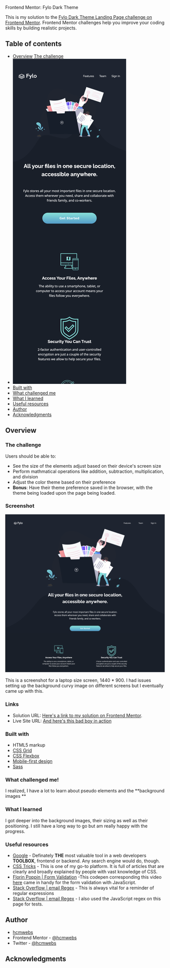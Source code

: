  Frontend Mentor: Fylo Dark Theme

This is my solution to the [Fylo Dark Theme Landing Page challenge on Frontend Mentor](https://www.frontendmentor.io/challenges/fylo-dark-theme-landing-page-5ca5f2d21e82137ec91a50fd). Frontend Mentor challenges help you improve your coding skills by building realistic projects.

## Table of contents

- [Overview](#overview)
 [The challenge](https://www.frontendmentor.io/challenges/fylo-dark-theme-landing-page-5ca5f2d21e82137ec91a50fd/hub/fylo-dark-theme-landing-page-8-EydhQYY)
- ![Screenshot](images/FyloDarkScreenShots/mobile.png)
- [Built with](#Built-with)
- [What challenged me](#What-challenged-me)
- [What I learned](#What-I-learned)
- [Useful resources](#useful-resources)
- [Author](#author)
- [Acknowledgments](#acknowledgments)

## Overview

### The challenge

Users should be able to:

- See the size of the elements adjust based on their device's screen size
- Perform mathmatical operations like addition, subtraction, multiplication, and division
- Adjust the color theme based on their preference
- **Bonus**: Have their theme preference saved in the browser, with the theme being loaded upon the page being loaded.

### Screenshot

![Final Screenshots](images/FyloDarkScreenShots/desktop.png)

This is a screenshot for a laptop size screen, 1440 * 900. I had issues setting up the background curvy image on different screens but I eventually came up with this.

### Links

- Solution URL: [Here's a link to my solution on Frontend Mentor](https://www.frontendmentor.io/solutions/responsive-calculator-app-built-with-css-grid-flexbox-and-js-yRNue2qwz).
- Live Site URL: [And here's this bad boy in action](https://github.com/Hcmwebs/fyloDarkTheme)

### Built with

- HTML5 markup
- [CSS Grid](https://css-tricks.com/look-ma-no-media-queries-responsive-layouts-using-css-grid/)
- [CSS Flexbox](https://css-tricks.com/snippets/css/a-guide-to-flexbox/)
- [Mobile-first design](https://css-tricks.com/how-to-develop-and-test-a-mobile-first-design-in-2021/)
- [Sass](https://sass-lang.com/dart-sass)

### What challenged me!
I realized, I have a lot to learn about pseudo elements and the **background images **
### What I learned

I got deeper into the background images, their sizing as well as their positioning. I still have a long way to go but am really happy with the progress.

### Useful resources

- [Google](https://www.google.com) - Definately **THE** most valuable tool in a web developers **TOOLBOX**, frontend or backend. Any search engine would do, though.
- [CSS Tricks](https://css-tricks.com/) - This is one of my go-to platform. It is full of articles that are clearly and broadly explained by people with vast knowledge of CSS.
- [Florin Poppin | Form Validation](https://codepen.io/FlorinPop17/pen/OJ...) -This codepen corresponding this video [here](https://www.youtube.com/watch?v=rsd4FNGTRBw) came in handy for the form validation with JavaScript.
- [Stack Overflow | email Regex](https://stackoverflow.com/questions/201323/how-to-validate-an-email-address-using-a-regular-expression) - This is always vital for a reminder of regular expressions
- [Stack Overflow | email Regex](http://emailregex.com/) - I also used the JavaScript regex on this page for tests.


## Author

- [hcmwebs](https://www.hcmwebs.com/)
- Frontend Mentor - [@hcmwebs](https://www.frontendmentor.io/profile/hcmwebs)
- Twitter - [@hcmwebs](https://twitter.com/hcmwebs)

## Acknowledgments
